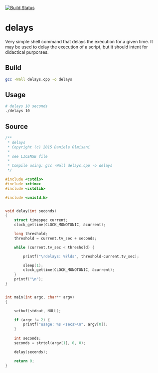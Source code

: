 [![Build Status](https://travis-ci.org/mad4j/delays.svg?branch=master)](https://travis-ci.org/mad4j/delays)

# delays
Very simple shell command that delays the execution for a given time.
It may be used to delay the execution of a script, but it should intent for didactical purporses.

## Build
```bash
gcc -Wall delays.cpp -o delays
```

## Usage
```bash
# delays 10 seconds
./delays 10
```

## Source
```c++
/**
 * delays
 * Copyright (c) 2015 Daniele Olmisani
 * 
 * see LICENSE file
 *
 * Compile using: gcc -Wall delays.cpp -o delays
 */ 

#include <cstdio>
#include <ctime>
#include <cstdlib>

#include <unistd.h>


void delay(int seconds) 
{
	struct timespec current;
	clock_gettime(CLOCK_MONOTONIC, &current);

	long threshold;
	threshold = current.tv_sec + seconds;

	while (current.tv_sec < threshold) {

		printf("\rdelays: %7lds", threshold-current.tv_sec);

		sleep(1);
		clock_gettime(CLOCK_MONOTONIC, &current);		
	}
	printf("\n");	
}


int main(int argc, char** argv) 
{

	setbuf(stdout, NULL);

	if (argc != 2) {
		printf("usage: %s <secs>\n", argv[0]);
	}
	
	int seconds;
	seconds = strtol(argv[1], 0, 0);

	delay(seconds);

	return 0;
}
```
